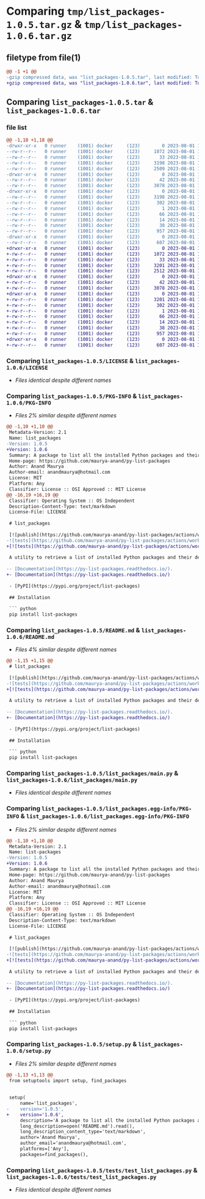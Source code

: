 # Comparing `tmp/list_packages-1.0.5.tar.gz` & `tmp/list_packages-1.0.6.tar.gz`

## filetype from file(1)

```diff
@@ -1 +1 @@
-gzip compressed data, was "list_packages-1.0.5.tar", last modified: Tue Aug  1 12:10:51 2023, max compression
+gzip compressed data, was "list_packages-1.0.6.tar", last modified: Tue Aug  1 12:14:28 2023, max compression
```

## Comparing `list_packages-1.0.5.tar` & `list_packages-1.0.6.tar`

### file list

```diff
@@ -1,18 +1,18 @@
-drwxr-xr-x   0 runner    (1001) docker     (123)        0 2023-08-01 12:10:51.436731 list_packages-1.0.5/
--rw-r--r--   0 runner    (1001) docker     (123)     1072 2023-08-01 12:10:41.000000 list_packages-1.0.5/LICENSE
--rw-r--r--   0 runner    (1001) docker     (123)       33 2023-08-01 12:10:41.000000 list_packages-1.0.5/MANIFEST.in
--rw-r--r--   0 runner    (1001) docker     (123)     3198 2023-08-01 12:10:51.432731 list_packages-1.0.5/PKG-INFO
--rw-r--r--   0 runner    (1001) docker     (123)     2509 2023-08-01 12:10:41.000000 list_packages-1.0.5/README.md
-drwxr-xr-x   0 runner    (1001) docker     (123)        0 2023-08-01 12:10:51.432731 list_packages-1.0.5/list_packages/
--rw-r--r--   0 runner    (1001) docker     (123)       42 2023-08-01 12:10:41.000000 list_packages-1.0.5/list_packages/__init__.py
--rw-r--r--   0 runner    (1001) docker     (123)     3078 2023-08-01 12:10:41.000000 list_packages-1.0.5/list_packages/main.py
-drwxr-xr-x   0 runner    (1001) docker     (123)        0 2023-08-01 12:10:51.432731 list_packages-1.0.5/list_packages.egg-info/
--rw-r--r--   0 runner    (1001) docker     (123)     3198 2023-08-01 12:10:51.000000 list_packages-1.0.5/list_packages.egg-info/PKG-INFO
--rw-r--r--   0 runner    (1001) docker     (123)      302 2023-08-01 12:10:51.000000 list_packages-1.0.5/list_packages.egg-info/SOURCES.txt
--rw-r--r--   0 runner    (1001) docker     (123)        1 2023-08-01 12:10:51.000000 list_packages-1.0.5/list_packages.egg-info/dependency_links.txt
--rw-r--r--   0 runner    (1001) docker     (123)       66 2023-08-01 12:10:51.000000 list_packages-1.0.5/list_packages.egg-info/entry_points.txt
--rw-r--r--   0 runner    (1001) docker     (123)       14 2023-08-01 12:10:51.000000 list_packages-1.0.5/list_packages.egg-info/top_level.txt
--rw-r--r--   0 runner    (1001) docker     (123)       38 2023-08-01 12:10:51.436731 list_packages-1.0.5/setup.cfg
--rw-r--r--   0 runner    (1001) docker     (123)      957 2023-08-01 12:10:41.000000 list_packages-1.0.5/setup.py
-drwxr-xr-x   0 runner    (1001) docker     (123)        0 2023-08-01 12:10:51.432731 list_packages-1.0.5/tests/
--rw-r--r--   0 runner    (1001) docker     (123)      607 2023-08-01 12:10:41.000000 list_packages-1.0.5/tests/test_list_packages.py
+drwxr-xr-x   0 runner    (1001) docker     (123)        0 2023-08-01 12:14:28.005318 list_packages-1.0.6/
+-rw-r--r--   0 runner    (1001) docker     (123)     1072 2023-08-01 12:14:17.000000 list_packages-1.0.6/LICENSE
+-rw-r--r--   0 runner    (1001) docker     (123)       33 2023-08-01 12:14:17.000000 list_packages-1.0.6/MANIFEST.in
+-rw-r--r--   0 runner    (1001) docker     (123)     3201 2023-08-01 12:14:28.005318 list_packages-1.0.6/PKG-INFO
+-rw-r--r--   0 runner    (1001) docker     (123)     2512 2023-08-01 12:14:17.000000 list_packages-1.0.6/README.md
+drwxr-xr-x   0 runner    (1001) docker     (123)        0 2023-08-01 12:14:28.005318 list_packages-1.0.6/list_packages/
+-rw-r--r--   0 runner    (1001) docker     (123)       42 2023-08-01 12:14:17.000000 list_packages-1.0.6/list_packages/__init__.py
+-rw-r--r--   0 runner    (1001) docker     (123)     3078 2023-08-01 12:14:17.000000 list_packages-1.0.6/list_packages/main.py
+drwxr-xr-x   0 runner    (1001) docker     (123)        0 2023-08-01 12:14:28.005318 list_packages-1.0.6/list_packages.egg-info/
+-rw-r--r--   0 runner    (1001) docker     (123)     3201 2023-08-01 12:14:27.000000 list_packages-1.0.6/list_packages.egg-info/PKG-INFO
+-rw-r--r--   0 runner    (1001) docker     (123)      302 2023-08-01 12:14:28.000000 list_packages-1.0.6/list_packages.egg-info/SOURCES.txt
+-rw-r--r--   0 runner    (1001) docker     (123)        1 2023-08-01 12:14:27.000000 list_packages-1.0.6/list_packages.egg-info/dependency_links.txt
+-rw-r--r--   0 runner    (1001) docker     (123)       66 2023-08-01 12:14:27.000000 list_packages-1.0.6/list_packages.egg-info/entry_points.txt
+-rw-r--r--   0 runner    (1001) docker     (123)       14 2023-08-01 12:14:27.000000 list_packages-1.0.6/list_packages.egg-info/top_level.txt
+-rw-r--r--   0 runner    (1001) docker     (123)       38 2023-08-01 12:14:28.005318 list_packages-1.0.6/setup.cfg
+-rw-r--r--   0 runner    (1001) docker     (123)      957 2023-08-01 12:14:17.000000 list_packages-1.0.6/setup.py
+drwxr-xr-x   0 runner    (1001) docker     (123)        0 2023-08-01 12:14:28.005318 list_packages-1.0.6/tests/
+-rw-r--r--   0 runner    (1001) docker     (123)      607 2023-08-01 12:14:17.000000 list_packages-1.0.6/tests/test_list_packages.py
```

### Comparing `list_packages-1.0.5/LICENSE` & `list_packages-1.0.6/LICENSE`

 * *Files identical despite different names*

### Comparing `list_packages-1.0.5/PKG-INFO` & `list_packages-1.0.6/PKG-INFO`

 * *Files 2% similar despite different names*

```diff
@@ -1,10 +1,10 @@
 Metadata-Version: 2.1
 Name: list_packages
-Version: 1.0.5
+Version: 1.0.6
 Summary: A package to list all the installed Python packages and their dependencies
 Home-page: https://github.com/maurya-anand/py-list-packages
 Author: Anand Maurya
 Author-email: anandmaurya@hotmail.com
 License: MIT
 Platform: Any
 Classifier: License :: OSI Approved :: MIT License
@@ -16,19 +16,19 @@
 Classifier: Operating System :: OS Independent
 Description-Content-Type: text/markdown
 License-File: LICENSE
 
 # list_packages
 
 [![publish](https://github.com/maurya-anand/py-list-packages/actions/workflows/publish-pypi.yml/badge.svg)](https://pypi.org/project/list-packages)
-![tests](https://github.com/maurya-anand/py-list-packages/actions/workflows/python-package.yml/badge.svg)
+[![tests](https://github.com/maurya-anand/py-list-packages/actions/workflows/python-package.yml/badge.svg)]()
 
 A utility to retrieve a list of installed Python packages and their dependencies.
 
-- [Documentation](https://py-list-packages.readthedocs.io/).
+- [Documentation](https://py-list-packages.readthedocs.io/)
 
 - [PyPI](https://pypi.org/project/list-packages)
 
 ## Installation
 
 ``` python
 pip install list-packages
```

### Comparing `list_packages-1.0.5/README.md` & `list_packages-1.0.6/README.md`

 * *Files 4% similar despite different names*

```diff
@@ -1,15 +1,15 @@
 # list_packages
 
 [![publish](https://github.com/maurya-anand/py-list-packages/actions/workflows/publish-pypi.yml/badge.svg)](https://pypi.org/project/list-packages)
-![tests](https://github.com/maurya-anand/py-list-packages/actions/workflows/python-package.yml/badge.svg)
+[![tests](https://github.com/maurya-anand/py-list-packages/actions/workflows/python-package.yml/badge.svg)]()
 
 A utility to retrieve a list of installed Python packages and their dependencies.
 
-- [Documentation](https://py-list-packages.readthedocs.io/).
+- [Documentation](https://py-list-packages.readthedocs.io/)
 
 - [PyPI](https://pypi.org/project/list-packages)
 
 ## Installation
 
 ``` python
 pip install list-packages
```

### Comparing `list_packages-1.0.5/list_packages/main.py` & `list_packages-1.0.6/list_packages/main.py`

 * *Files identical despite different names*

### Comparing `list_packages-1.0.5/list_packages.egg-info/PKG-INFO` & `list_packages-1.0.6/list_packages.egg-info/PKG-INFO`

 * *Files 2% similar despite different names*

```diff
@@ -1,10 +1,10 @@
 Metadata-Version: 2.1
 Name: list-packages
-Version: 1.0.5
+Version: 1.0.6
 Summary: A package to list all the installed Python packages and their dependencies
 Home-page: https://github.com/maurya-anand/py-list-packages
 Author: Anand Maurya
 Author-email: anandmaurya@hotmail.com
 License: MIT
 Platform: Any
 Classifier: License :: OSI Approved :: MIT License
@@ -16,19 +16,19 @@
 Classifier: Operating System :: OS Independent
 Description-Content-Type: text/markdown
 License-File: LICENSE
 
 # list_packages
 
 [![publish](https://github.com/maurya-anand/py-list-packages/actions/workflows/publish-pypi.yml/badge.svg)](https://pypi.org/project/list-packages)
-![tests](https://github.com/maurya-anand/py-list-packages/actions/workflows/python-package.yml/badge.svg)
+[![tests](https://github.com/maurya-anand/py-list-packages/actions/workflows/python-package.yml/badge.svg)]()
 
 A utility to retrieve a list of installed Python packages and their dependencies.
 
-- [Documentation](https://py-list-packages.readthedocs.io/).
+- [Documentation](https://py-list-packages.readthedocs.io/)
 
 - [PyPI](https://pypi.org/project/list-packages)
 
 ## Installation
 
 ``` python
 pip install list-packages
```

### Comparing `list_packages-1.0.5/setup.py` & `list_packages-1.0.6/setup.py`

 * *Files 2% similar despite different names*

```diff
@@ -1,13 +1,13 @@
 from setuptools import setup, find_packages
 
 
 setup(
     name='list_packages',
-    version='1.0.5',
+    version='1.0.6',
     description='A package to list all the installed Python packages and their dependencies',
     long_description=open('README.md').read(),
     long_description_content_type='text/markdown',
     author='Anand Maurya',
     author_email='anandmaurya@hotmail.com',
     platforms=['Any'],
     packages=find_packages(),
```

### Comparing `list_packages-1.0.5/tests/test_list_packages.py` & `list_packages-1.0.6/tests/test_list_packages.py`

 * *Files identical despite different names*

